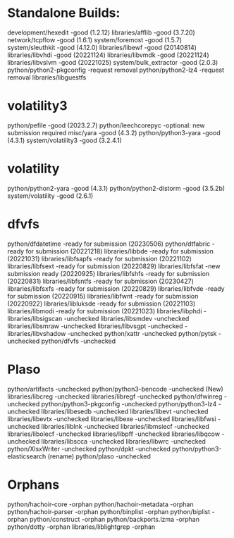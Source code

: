# Standalone Builds:
development/hexedit              -good (1.2.12)
libraries/afflib                 -good (3.7.20)
network/tcpflow                  -good (1.6.1)
system/foremost                  -good (1.5.7) 
system/sleuthkit                 -good (4.12.0)
libraries/libewf                 -good (20140814)
libraries/libvhdi                -good (20221124)
libraries/libvmdk                -good (20221124)
libraries/libvslvm               -good (20221025)
system/bulk_extractor            -good (2.0.3)
python/python2-pkgconfig         -request removal
python/python2-lz4               -request removal
libraries/libguestfs

# volatility3
python/pefile                    -good (2023.2.7)
python/leechcorepyc              -optional: new submission required
misc/yara                        -good (4.3.2)
python/python3-yara              -good (4.3.1)
system/volatility3               -good (3.2.4.1)

# volatility
python/python2-yara              -good (4.3.1)
python/python2-distorm           -good (3.5.2b)
system/volatility                -good (2.6.1)

# dfvfs
python/dfdatetime                -ready for submission (20230506)
python/dtfabric                  -ready for submission (20221218)
libraries/libbde                 -ready for submission (20221031)
libraries/libfsapfs              -ready for submission (20221102)
libraries/libfsext               -ready for submission (20220829)
libraries/libfsfat               -new submission ready (20220925)
libraries/libfshfs               -ready for submission (20220831)
libraries/libfsntfs              -ready for submission (20230427)
libraries/libfsxfs               -ready for submission (20220829)
libraries/libfvde                -ready for submission (20220915)
libraries/libfwnt                -ready for submission (20220922)
libraries/libluksde              -ready for submission (20221103)
libraries/libmodi                -ready for submission (20221023)
libraries/libphdi                -
libraries/libsigscan             -unchecked
libraries/libsmdev               -unchecked
libraries/libsmraw               -unchecked
libraries/libvsgpt               -unchecked
-libraries/libvshadow            -unchecked
python/xattr                     -unchecked
python/pytsk                     -unchecked
python/dfvfs                     -unchecked

# Plaso
python/artifacts                 -unchecked
python/python3-bencode           -unchecked (New)
libraries/libcreg                -unchecked
libraries/libregf                -unchecked
python/dfwinreg                  -unchecked
python/python3-pkgconfig         -unchecked
python/python3-lz4               -unchecked
libraries/libesedb               -unchecked
libraries/libevt                 -unchecked
libraries/libevtx                -unchecked
libraries/libexe                 -unchecked
libraries/libfwsi                -unchecked
libraries/liblnk                 -unchecked
libraries/libmsiecf              -unchecked
libraries/libolecf               -unchecked
libraries/libpff                 -unchecked
libraries/libqcow                -unchecked
libraries/libscca                -unchecked
libraries/libwrc                 -unchecked
python/XlsxWriter                -unchecked
python/dpkt                      -unchecked
python/python3-elasticsearch     (rename)
python/plaso                     -unchecked

# Orphans

python/hachoir-core              -orphan
python/hachoir-metadata          -orphan
python/hachoir-parser            -orphan
python/binplist                  -orphan
python/biplist                   -orphan
python/construct                 -orphan
python/backports.lzma            -orphan
python/dotty                     -orphan
libraries/liblightgrep           -orphan
